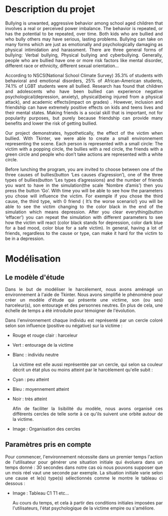 # Description du projet


<div align="justify">Bullying is unwanted, aggressive behavior among school aged children that involves a real or perceived power imbalance. The behavior is repeated, or has the potential to be repeated, over time. Both kids who are bullied and who bully others may have serious, lasting problems.
Bullying can take on many forms which are just as emotionally and psychologically damaging as physical intimidation and harassment. There are three general forms of bullying: Verbal bullying, Physical bullying and cyberbullying.
Generally, people who are bullied have one or more risk factors like mental disorder, different race or ethnicity, different sexual orientation…




According to NSCS(National School Climate Survey) 35.3% of students with behavioral and emotional disorders, 25% of African-American students, 74.1% of LGBT students were all bullied.
Research has found that children and adolescents who have been bullied can experience negative psychological(depression, anxiety), physical(being injured from a physical attack), and academic effects(impact on grades) .
However, inclusion and friendship can have extremely positive effects on kids and teens lives and their mental states. Making friends is a social skill that is important, not for popularity purposes, but purely because friendship can provide many benefits and lower the risk of getting bullied.


Our project demonstrates, hypothetically, the effect of the victim when bullied. With Tkinter, we were able to create a small environnement representing the scene. Each person is represented with a small circle: The victim with a popping circle, the bullies with a red circle, the friends with a green circle and people who don’t take actions are represented with a white circle.


Before lunching the program, you are invited to choose between one of the three causes of bullies(button ‘Les causes d’agression’), one of the three  types of bullies(button ‘Les types d’agressions) and the number of friends you want to have in the simulation(the scale ‘Nombre d’amis’) then you press the button ‘Go’. With time you will be able to see how the parameters you chose will influence the victim. For exemple if you chose the third cause, the third type, with 0 friend ( It’s the worse scenario!) you will be able to see the victim changing to the color black in the end of the simulation which means depression. After you clear everything(button ‘effacer’) you can repeat the simulation with different parameters to see how the victim will react (color black stands for depression, color dark blue for a bad mood, color blue for a safe victim). In general, having a lot of friends, regardless to the cause or type, can make it hard for the victim to be in a depression.  

  
# Modélisation



## Le modèle d'étude


 
  Dans le but de modéliser le harcèlement, nous avons aménagé un environnement à l'aide de Tkinter. Nous avons simplifié le phénomène pour créer un modèle d'étude qui présente une victime, son (ou ses) harceleur(s), son entourage et des personnes neutres. En plus de cela, une échelle de temps a été introduite pour témoigner de l'évolution.

  Dans l'environnement chaque individu est représenté par un cercle coloré selon son influence (positive ou négative) sur la victime :     

* Rouge et rouge clair : harceleur
* Vert : entourage de la victime
* Blanc : individu neutre

  La victime est elle aussi représentée par un cercle, qui selon sa couleur décrit un état plus ou moins atteint par le harcèlement qu'elle subit :

* Cyan : peu atteint
* Bleu : moyennement atteint
* Noir : très atteint

  Afin de faciliter la lisibilité du modèle, nous avons organisé ces différents cercles de telle sorte à ce qu'ils suivent une orbite autour de la victime.

* Image : Organisation des cercles



## Paramètres pris en compte

  Pour commencer, l'environnement nécessite dans un premier temps l'action de l'utilisateur pour générer une situation initiale qui évoluera dans un temps donné : 30 secondes dans notre cas où nous pouvons supposer que un mois réel vaut une seconde par exemple.
  La situation initiale varie selon une cause et le(s) type(s) sélectionnés comme le montre le tableau ci dessous :

* Image : Tableau C1 T1 etc...

  Au cours du temps, et cela à partir des conditions initiales imposées par l'utilisateurs, l'état psychologique de la victime empire ou s'améliore.</div>

